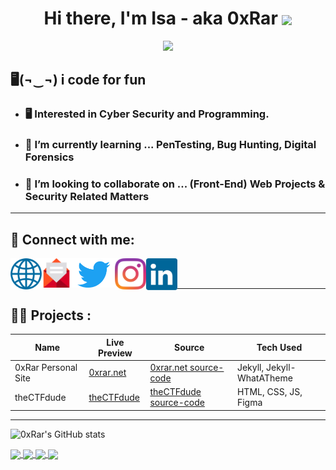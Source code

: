 [website]: http://0xrar.net
[twitter]: https://twitter.com/fcv9_q
[instagram]: https://instagram.com/fcv9
[linkedin]: https://www.linkedin.com/in/isa-ebrahim-33b0b2219/
[email]: mailto:RarDev@protonmail.com
[Wave]: https://user-images.githubusercontent.com/33517160/141124623-1b92425a-078c-4e3e-bc0b-1acd7aed22ec.gif

<h1 align="center">Hi there, I'm Isa - aka 0xRar 
 <img align="center" width="60px" src=https://user-images.githubusercontent.com/33517160/141124623-1b92425a-078c-4e3e-bc0b-1acd7aed22ec.gif>
</h1>

<p align="center"> <img src="https://komarev.com/ghpvc/?username=0xRar&label=Profile%20views&color=0e75b6&style=flat"/> </p>

## 🖥(¬‿¬) i code for fun
- ### 🖥 Interested in Cyber Security and Programming.

- ### 🌱 I’m currently learning ... **PenTesting, Bug Hunting, Digital Forensics**
- ### 👯 I’m looking to collaborate on ... **(Front-End) Web Projects & Security Related Matters**

------------------------------------------
## 🔗 Connect with me:
[<img align="left" width="50px" src="https://raw.githubusercontent.com/0xRar/0xRar/43de129066894d5dd904315e87a0080d50c234d6/icons/Globe.svg"/>][website]
[<img align="left" width="47px" src="https://raw.githubusercontent.com/0xRar/0xRar/15e0b97359d40a6437137f36355edeb8442433d8/icons/Email.svg"/>][email]
[<img align="left" width="70px" src="https://raw.githubusercontent.com/0xRar/0xRar/6e5db5cb365f440a9150d180506af538a0640a85/icons/Twitter.svg"/>][twitter]
[<img align="left" width="50px" src="https://raw.githubusercontent.com/0xRar/0xRar/43de129066894d5dd904315e87a0080d50c234d6/icons/Instagram.svg"/>][instagram]
[<img align="left" width="50px" src="https://raw.githubusercontent.com/0xRar/0xRar/6e5db5cb365f440a9150d180506af538a0640a85/icons/Linkedin.svg"/>][linkedin]

<br />
<br />

------------------------------------------

## 👷‍♂️ Projects : 
[theCTFdude]: https://thectfdude.github.io/TCD
[theCTFdude source-code]: https://github.com/thectfdude/TCD 

[0xrar.net]: http://0xrar.net
[0xrar.net source-code]: https://github.com/0xRar/0xrar.github.io

| Name                | Live Preview      | Source                   | Tech Used                 |
|---------------------|-------------------|--------------------------|---------------------------|
| 0xRar Personal Site |  [0xrar.net]      | [0xrar.net source-code]  | Jekyll, Jekyll-WhatATheme |
| theCTFdude          |  [theCTFdude]     | [theCTFdude source-code] | HTML, CSS, JS, Figma      |

------------------------------------------

![0xRar's GitHub stats](https://github-readme-stats.vercel.app/api?username=0xRar&show_icons=true&theme=synthwave)

<a href="https://github.com/0xRar/KillerQueenCTF-2021">
  <img align="center" src="https://github-readme-stats.vercel.app/api/pin/?username=0xRar&theme=synthwave&repo=KillerQueenCTF-2021" />
</a>

<a href="https://github.com/0xRar/CyberTalents-Marathon-CTF">
  <img align="center" src="https://github-readme-stats.vercel.app/api/pin/?username=0xRar&theme=synthwave&repo=CyberTalents-Marathon-CTF" />
</a>

<a href="https://github.com/0xRar/FlandersWriteup">
  <img align="center" src="https://github-readme-stats.vercel.app/api/pin/?username=0xRar&theme=synthwave&repo=FlandersWriteup" />
</a>

<a href="https://github.com/0xRar/Aspire-CTF-2021">
  <img align="center" src="https://github-readme-stats.vercel.app/api/pin/?username=0xRar&theme=synthwave&repo=Aspire-CTF-2021" />
</a>
